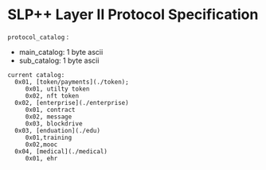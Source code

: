 # SLP++ Layer II Protocol Specification

`protocol_catalog` :   

* main_catalog: 1 byte ascii
* sub_catalog:  1 byte ascii  
```
current catalog: 
  0x01, [token/payments](./token);
     0x01, utilty token
     0x02, nft token	   
  0x02, [enterprise](./enterprise)
     0x01, contract
     0x02, message
     0x03, blockdrive
  0x03, [enduation](./edu)
     0x01,training 
     0x02,mooc    
  0x04, [medical](./medical) 
     0x01, ehr
```
